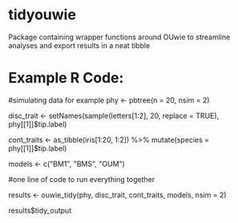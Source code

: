 # tidyouwie
Package containing wrapper functions around OUwie to streamline analyses and export results in a neat tibble


# Example R Code:

#simulating data for example
phy <- pbtree(n = 20, nsim = 2) 

disc_trait <- setNames(sample(letters[1:2], 20, replace = TRUE), phy[[1]]$tip.label)

cont_traits <- as_tibble(iris[1:20, 1:2]) %>%
  mutate(species = phy[[1]]$tip.label)
  
models <- c("BM1", "BMS", "OUM") 

#one line of code to run everything together

results <- ouwie_tidy(phy, disc_trait, cont_traits, models, nsim = 2)

results$tidy_output
